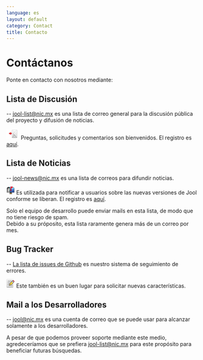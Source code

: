 ```yaml
---
language: es
layout: default
category: Contact
title: Contacto
---
```


# Contáctanos

Ponte en contacto con nosotros mediante:

## Lista de Discusión

-- jool-list@nic.mx es una lista de correo general para la discusión pública del proyecto y difusión de noticias. 
  
![email](../images/email.png) Preguntas, solicitudes y comentarios son bienvenidos. El registro es [aquí](https://mail-lists.nic.mx/listas/listinfo/jool-list).

## Lista de Noticias
	
-- jool-news@nic.mx es una lista de correos para difundir noticias.

![mailbox_with_mail](../images/mailbox_with_mail.png) Es utilizada para notificar a usuarios sobre las nuevas versiones de Jool conforme se liberan. El registro es [aquí](https://mail-lists.nic.mx/listas/listinfo/jool-news).

Solo el equipo de desarrollo puede enviar mails en esta lista, de modo que no tiene riesgo de spam.  
Debido a su próposito, esta lista raramente genera más de un correo por mes.

## Bug Tracker
  
-- [La lista de issues de Github](https://github.com/NICMx/NAT64/issues) es nuestro sistema de seguimiento de errores.

![pencil](../images/pencil.png) Este también es un buen lugar para solicitar nuevas características.

## Mail a los Desarrolladores

-- [jool@nic.mx](mailto:jool@nic.mx) es una cuenta de correo que se puede usar para alcanzar solamente a los desarrolladores.

A pesar de que podemos proveer soporte mediante este medio, agredeceríamos que se prefiera jool-list@nic.mx para este propósito para beneficiar futuras búsquedas.

